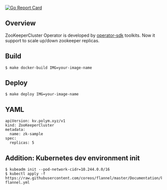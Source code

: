 
[![Go Report Card](https://goreportcard.com/badge/github.com/polym/zk-operator)](https://goreportcard.com/report/github.com/polym/zk-operator)

## Overview

ZooKeeperCluster Operator is developed by [operator-sdk](https://github.com/operator-framework/operator-sdk) toolkits. Now it support to scale up/down zookeeper replicas.

## Build

```
$ make docker-build IMG=your-image-name
```

## Deploy

```
$ make deploy IMG=your-image-name
```

## YAML

```
apiVersion: kv.polym.xyz/v1
kind: ZooKeeperCluster
metadata:
  name: zk-sample
spec:
  replicas: 5
```

## Addition: Kubernetes dev environment init

```
$ kubeadm init --pod-network-cidr=10.244.0.0/16
$ kubectl apply -f https://raw.githubusercontent.com/coreos/flannel/master/Documentation/kube-flannel.yml
```
